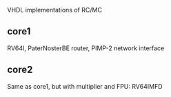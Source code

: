 VHDL implementations of RC/MC


core1
-------------------
RV64I, PaterNosterBE router, PIMP-2 network interface 

core2
-------------------
Same as core1, but with multiplier and FPU: RV64IMFD



